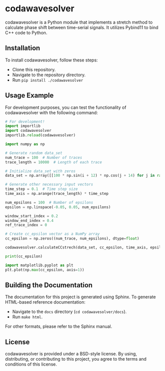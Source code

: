 # codawavesolver

codawavesolver is a Python module that implements a stretch method to calculate phase shift between time-serial signals. It utilizes Pybind11 to bind C++ code to Python.

## Installation

To install codawavesolver, follow these steps:

- Clone this repository.
- Navigate to the repository directory.
- Run `pip install ./codawavesolver`

## Usage Example

For development purposes, you can test the functionality of codawavesolver with the following command:

```python
# For development!
import importlib
import codawavesolver
importlib.reload(codawavesolver)

import numpy as np

# Generate random data_set
num_trace = 100  # Number of traces
trace_length = 10000  # Length of each trace

# Initialize data_set with zeros
data_set = np.array([[100 * np.sin(i + 12) * np.cos(j + 14) for j in range(trace_length)] for i in range(num_trace)])

# Generate other necessary input vectors
time_step = 0.1  # Time step size
time_axis = np.arange(trace_length) * time_step

num_epsilons = 100  # Number of epsilons
epsilon = np.linspace(-0.05, 0.05, num_epsilons)

window_start_index = 0.2
window_end_index = 0.4
ref_trace_index = 0

# Create cc_epsilon vector as a NumPy array
cc_epsilon = np.zeros((num_trace, num_epsilons), dtype=float)

codawavesolver.calculateCCstrech(data_set, cc_epsilon, time_axis, epsilon, window_start_index, window_end_index, ref_trace_index)

print(cc_epsilon)

import matplotlib.pyplot as plt
plt.plot(np.max(cc_epsilon, axis=1))
```

## Building the Documentation

The documentation for this project is generated using Sphinx. To generate HTML-based reference documentation:

- Navigate to the `docs` directory (`cd codawavesolver/docs`).
- Run `make html`.

For other formats, please refer to the Sphinx manual.

## License

codawavesolver is provided under a BSD-style license. By using, distributing, or contributing to this project, you agree to the terms and conditions of this license.


